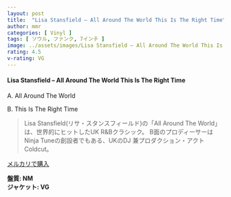 ```yaml
---
layout: post
title:  "Lisa Stansfield – All Around The World This Is The Right Time"
author: mmr
categories: [ Vinyl ]
tags: [ ソウル, ファンク, 7インチ ]
image: ../assets/images/Lisa Stansfield – All Around The World This Is The Right Time.jpg
rating: 4.5
v-rating: VG
---
```


#### Lisa Stansfield – All Around The World This Is The Right Time

A. All Around The World

B. This Is The Right Time

> Lisa Stansfield(リサ・スタンスフィールド)の「All Around The World」は、世界的にヒットしたUK R&Bクラシック。
B面のプロディーサーはNinja Tuneの創設者でもある、UKのDJ 兼プロダクション・アクトColdcut。

[メルカリで購入](https://jp.mercari.com/item/m36150169564)

<div class="mt-4 mb-4 d-flex align-items-center">
<strong class="mr-1">盤質: NM</strong>
</div>
<div class="mt-4 mb-4 d-flex align-items-center">
<strong class="mr-1">ジャケット: VG</strong>
</div>
